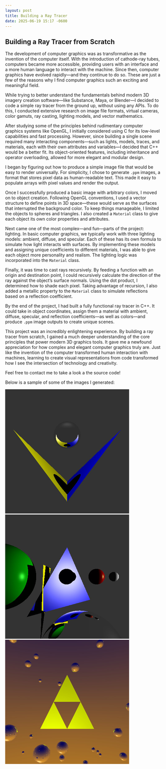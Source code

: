 ```yaml
---
layout: post
title: Building a Ray Tracer
date: 2025-06-19 15:17 -0600
---
```

## Building a Ray Tracer from Scratch

The development of computer graphics was as transformative as the invention of the computer itself. With the introduction of cathode-ray tubes, computers became more accessible, providing users with an interface and a more human language to interact with the machine. Since then, computer graphics have evolved rapidly—and they continue to do so. These are just a few of the reasons why I find computer graphics such an exciting and meaningful field.

While trying to better understand the fundamentals behind modern 3D imagery creation software—like Substance, Maya, or Blender—I decided to code a simple ray tracer from the ground up, without using any APIs. To do this, I conducted extensive research on image file formats, virtual cameras, color gamuts, ray casting, lighting models, and vector mathematics.

After studying some of the principles behind rudimentary computer graphics systems like OpenGL, I initially considered using C for its low-level capabilities and fast processing. However, since building a single scene required many interacting components—such as lights, models, traces, and materials, each with their own attributes and variables—I decided that C++ would be a better fit. Its object-oriented features, including inheritance and operator overloading, allowed for more elegant and modular design.

I began by figuring out how to produce a simple image file that would be easy to render universally. For simplicity, I chose to generate `.ppm` images, a format that stores pixel data as human-readable text. This made it easy to populate arrays with pixel values and render the output.

Once I successfully produced a basic image with arbitrary colors, I moved on to object creation. Following OpenGL conventions, I used a vector structure to define points in 3D space—these would serve as the surfaces that interrupted the background color. To keep things manageable, I limited the objects to spheres and triangles. I also created a `Material` class to give each object its own color properties and attributes.

Next came one of the most complex—and fun—parts of the project: lighting. In basic computer graphics, we typically work with three lighting models: ambient, diffuse, and specular. Each of these has its own formula to simulate how light interacts with surfaces. By implementing these models and assigning unique coefficients to different materials, I was able to give each object more personality and realism. The lighting logic was incorporated into the `Material` class.

Finally, it was time to cast rays recursively. By feeding a function with an origin and destination point, I could recursively calculate the direction of the ray against the object’s surface normals. Using the dot product, I determined how to shade each pixel. Taking advantage of recursion, I also added a metallic property to the `Material` class to simulate reflections based on a reflection coefficient.

By the end of the project, I had built a fully functional ray tracer in C++. It could take in object coordinates, assign them a material with ambient, diffuse, specular, and reflection coefficients—as well as colors—and produce `.ppm` image outputs to create unique scenes.

This project was an incredibly enlightening experience. By building a ray tracer from scratch, I gained a much deeper understanding of the core principles that power modern 3D graphics tools. It gave me a newfound appreciation for how complex and elegant computer graphics truly are. Just like the invention of the computer transformed human interaction with machines, learning to create visual representations from code transformed how I see the intersection of technology and creativity.

Feel free to contact me to take a look a the source code!

Below is a sample of some of the images I generated:

![Sample 1](../assets/img/raytracer/ray1.jpg)
![Sample 2](../assets/img/raytracer/ray2.jpg)
![Triforce](../assets/img/raytracer/ray3.jpg)
